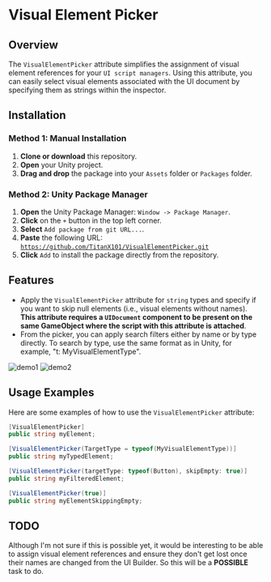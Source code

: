 # Visual Element Picker

## Overview
The `VisualElementPicker` attribute simplifies the assignment of visual element references for your `UI script managers`. Using this attribute, you can easily select visual elements associated with the UI document by specifying them as strings within the inspector.

## Installation

### Method 1: Manual Installation

1. **Clone or download** this repository.
2. **Open** your Unity project.
3. **Drag and drop** the package into your `Assets` folder or `Packages` folder.

### Method 2: Unity Package Manager

1. **Open** the Unity Package Manager: `Window -> Package Manager`.
2. **Click** on the `+` button in the top left corner.
3. **Select** `Add package from git URL...`.
4. **Paste** the following URL: [`https://github.com/TitanX101/VisualElementPicker.git`](https://github.com/TitanX101/VisualElementPicker.git)
5. **Click** `Add` to install the package directly from the repository.

## Features
- Apply the `VisualElementPicker` attribute for `string` types and specify if you want to skip null elements (i.e., visual elements without names). **This attribute requires a `UIDocument` component to be present on the same GameObject where the script with this attribute is attached**.
- From the picker, you can apply search filters either by name or by type directly. To search by type, use the same format as in Unity, for example, "t: MyVisualElementType".

![demo1](https://github.com/user-attachments/assets/8ed75473-c920-422b-90f7-146bc46f40ce)
![demo2](https://github.com/user-attachments/assets/3514fbd6-7ebd-4cda-994b-8d40b428589b)

## Usage Examples
Here are some examples of how to use the `VisualElementPicker` attribute:
```csharp
[VisualElementPicker]
public string myElement;

[VisualElementPicker(TargetType = typeof(MyVisualElementType))]
public string myTypedElement;

[VisualElementPicker(targetType: typeof(Button), skipEmpty: true)]
public string myFilteredElement;

[VisualElementPicker(true)]
public string myElementSkippingEmpty;
```
## TODO
Although I'm not sure if this is possible yet, it would be interesting to be able to assign visual element references and ensure they don't get lost once their names are changed from the UI Builder. So this will be a **POSSIBLE** task to do.

